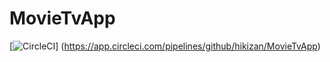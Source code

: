 # MovieTvApp

[![CircleCI](https://circleci.com/gh/hikizan/MovieTvApp.svg?style=svg)]
(https://app.circleci.com/pipelines/github/hikizan/MovieTvApp)
